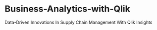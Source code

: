 # Business-Analytics-with-Qlik
Data-Driven Innovations In Supply Chain Management With Qlik Insights
